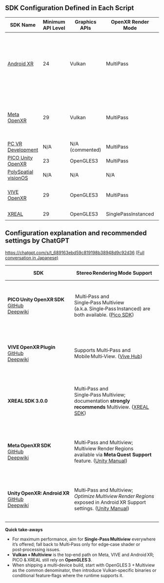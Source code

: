 

## SDK Configuration Defined in Each Script

| SDK Name | Minimum API Level | Graphics APIs | OpenXR Render Mode | XR Loader | XR Feature Set | OpenXr Features | Interaction Profiles | Package Identifier |
|----------|-------------------|---------------|-------------------|-----------|----------------|-----------------|---------------------|-------------------|
| [Android XR](Devices/SetupSdk_AndroidXR.cs) | 24 | Vulkan | MultiPass | OpenXRLoader | `com.unity.openxr.featureset.android` | androidxr-support, arfoundation-androidxr-anchor, arfoundation-androidxr-camera, arfoundation-androidxr-face, arfoundation-androidxr-occlusion, arfoundation-androidxr-plane, arfoundation-androidxr-raycast, arfoundation-androidxr-session, androidxr-display-utilities, androidxr-hand-mesh-data | handinteraction, khrsimpleprofile | `com.unity.xr.androidxr-openxr@1.0.1` |
| [Meta OpenXR](Devices/SetupSdk_MetaOpenXrSdk.cs) | 29 | Vulkan | MultiPass | OpenXRLoader | `com.unity.openxr.featureset.meta` | input.handtracking, metaquest, arfoundation-meta-anchor, meta-boundary-visibility, arfoundation-meta-bounding-boxes, arfoundation-meta-session, meta-colocation-discovery, arfoundation-meta-camera | handinteraction, metaquestplus | `com.unity.xr.meta-openxr@2.2.0` |
| [PC VR Development](Devices/SetupSdk_PcVrForDevelopment.cs) | N/A | N/A (commented) | MultiPass | OpenXRLoader | N/A (commented) | input.handtracking, compositionlayers | handinteraction, khrsimpleprofile | N/A |
| [PICO Unity OpenXR](Devices/SetupSdk_PicoUnityOpenXrSdk.cs) | 23 | OpenGLES3 | MultiPass | OpenXRLoader | `com.picoxr.openxr.features` | input.handtracking, pico.openxr.feature.passthrough | handinteraction, PICO4touch, PICO4Ultratouch | `https://github.com/Pico-Developer/PICO-Unity-OpenXR-SDK.git#release_1.4.0` |
| [PolySpatial visionOS](Devices/SetupSdk_PolySpatialVisionOS.cs) | N/A | N/A | N/A | VisionOSLoader | N/A | N/A | N/A | `com.unity.polyspatial.visionos@2.2.4` |
| [VIVE OpenXR](Devices/SetupSdk_ViveOpenXrPlugin.cs) | 29 | OpenGLES3 | MultiPass | OpenXRLoader | `com.htc.vive.openxr.featureset.vivexr` | vive.openxr.feature.compositionlayer, vive.openxr.feature.hand.tracking, vive.openxr.feature.passthrough, vivefocus3 | handinteraction, vive.openxr.feature.focus3controller | `com.htc.upm.vive.openxr@2.5.1` |
| [XREAL](Devices/SetupSdk_XrealSdk.cs) | 29 | OpenGLES3 | SinglePassInstanced | XREALXRLoader | N/A | N/A | N/A | `https://public-resource.xreal.com/download/XREALSDK_Release_3.0.0.20250314/com.xreal.xr.tar.gz` |




## Configuration explanation and recommended settings by ChatGPT

https://chatgpt.com/s/t_689163ebd59c819198b38948d9c92d36 [(Full conversation in Japanese)](https://chatgpt.com/share/68915922-0934-8008-a734-19216a13b3a9)

| SDK                          | Stereo Rendering Mode Support                                                                                              | **Recommended Stereo Mode**                                                                                                                                | Graphics API Support                                                                                                                     | **Recommended Graphics API**                                                                                              | Notes                                                                                                                            |
| ---------------------------- | -------------------------------------------------------------------------------------------------------------------------- | ---------------------------------------------------------------------------------------------------------------------------------------------------------- | ---------------------------------------------------------------------------------------------------------------------------------------- | ------------------------------------------------------------------------------------------------------------------------- | -------------------------------------------------------------------------------------------------------------------------------- |
| **PICO Unity OpenXR SDK**<br>[GitHub](https://github.com/Pico-Developer/PICO-Unity-OpenXR-SDK)<br>[Deepwiki](https://deepwiki.com/Pico-Developer/PICO-Unity-OpenXR-SDK) |  Multi‑Pass and Single‑Pass Multiview (a.k.a. Single‑Pass Instanced) are both available. ([Pico SDK][1])                   | Single‑Pass Multiview – halves CPU draw‑calls and is highlighted as the main performance feature. ([Pico SDK][1])                                          | OpenGLES 2.0 / 3.0 only – **Vulkan is not supported**. ([Pico SDK][2])                                                                   | OpenGLES 3.0 – best balance of quality vs. driver maturity on PICO devices. ([Pico SDK][2])                               | Multiview can’t be combined with some post‑processing effects; test URP/HDRP custom shaders individually.                        |
| **VIVE OpenXR Plugin**<br>[GitHub](https://github.com/ViveSoftware/VIVE-OpenXR-Unity)<br>[Deepwiki](https://deepwiki.com/ViveSoftware/VIVE-OpenXR-Unity)       | Supports Multi‑Pass and Mobile Multi‑View. ([Vive Hub][3])                                                                 | Mobile Multi‑View – HTC docs promote it as the primary performance path; disable only when features (e.g., some foveation modes) conflict. ([Vive Hub][3]) | OpenGLES 3 and Vulkan are available; tutorial suggests removing Vulkan in early builds to shorten build times. ([developer.vive.com][4]) | OpenGLES 3 for rapid iteration; migrate to Vulkan + Multi‑View when CPU becomes the bottleneck. ([developer.vive.com][4]) | When Vulkan is enabled, check feature‑parity (foveation layers, composition layers) before shipping.                             |
| **XREAL SDK 3.0.0**          | Multi‑Pass and Single‑Pass Multiview; documentation **strongly recommends** Multiview. ([XREAL SDK][5])                    | Single‑Pass Multiview – explicitly recommended for CPU‑bound scenes. ([XREAL SDK][5])                                                                      | OpenGLES 3.0 only (Auto Graphics API is disabled and GLES3 is set in official setup guide). ([XREAL SDK][6])                             | OpenGLES 3.0 – the only officially supported API in SDK 3.0.0. ([XREAL SDK][6])                                           | If you keep Multi‑Pass, XREAL advises turning **Off** Multithreaded Rendering to avoid tearing in URP projects. ([XREAL SDK][7]) |
| **Meta OpenXR SDK**<br>[GitHub](https://github.com/needle-mirror/com.unity.xr.meta-openxr)<br>[Deepwiki](https://deepwiki.com/needle-mirror/com.unity.xr.meta-openxr)          | Multi‑Pass and Multiview; Multiview Render Regions available via **Meta Quest Support** feature. ([Unity Manual][8])       | Single‑Pass Multiview – default path; enable *Optimize Multiview Render Regions* for extra savings. ([Unity Manual][8])                                    | OpenGLES 3 and Vulkan; Meta docs recommend Vulkan for new projects. ([Unity Manual][9], [Meta Developers][10])                           | Vulkan – required for full Passthrough and most new rendering extensions. ([Unity Manual][9])                             | Keep GLES3 as secondary API during QA if you target older Snapdragon chipsets with unstable Vulkan drivers.                      |
| **Unity OpenXR: Android XR**<br>[GitHub](https://github.com/android/android-xr-unity-package)<br>[Deepwiki](https://deepwiki.com/android/android-xr-unity-package) | Multi‑Pass and Multiview; *Optimize Multiview Render Regions* exposed in Android XR Support settings. ([Unity Manual][11]) | Single‑Pass Multiview + Render Regions – delivers 5‑15 % power savings on reference devices. ([Unity Manual][11])                                          | OpenGLES 3 and Vulkan; Unity states **Vulkan is the recommended API** for Android XR. ([Unity Manual][12])                               | Vulkan – newer XR features (Passthrough, Render Regions) are Vulkan‑only. ([Unity Manual][12])                            | Put Vulkan first in the Graphics API list; leave GLES3 second for fallback during device‑compatibility testing.                  |

**Quick take‑aways**

* For maximum performance, aim for **Single‑Pass Multiview** everywhere it’s offered; fall back to Multi‑Pass only for edge‑case shader or post‑processing issues.
* **Vulkan + Multiview** is the top‑end path on Meta, VIVE and Android XR; PICO & XREAL still rely on **OpenGLES 3**.
* When shipping a multi‑device build, start with OpenGLES 3 + Multiview as the common denominator, then introduce Vulkan‑specific binaries or conditional feature‑flags where the runtime supports it.



[1]: https://sdk.picovr.com/docs/UnityXRSDK/en/chapter_eight.html?utm_source=chatgpt.com "8 Advanced Features — Unity XR SDK v_2.0.3 documentation"
[2]: https://sdk.picovr.com/docs/XRPlatformSDK/Unity/en/chapter_three.html "3 Development Notes — Unity XR Platform SDK 0.1 documentation"
[3]: https://hub.vive.com/storage/docs/en-us/ReleaseNote.html "Release Notes — Wave VR 6.2.0 documentation"
[4]: https://developer.vive.com/resources/openxr/unity/tutorials/setup-and-installation/getting-started-with-openxr/ "Unity: Getting Started With OpenXR | VIVE OpenXR - Developer Resources"
[5]: https://docs.xreal.com/Rendering/Single%20Pass%20Stereo%20Rendering?utm_source=chatgpt.com "Single Pass Stereo Rendering - XREAL SDK"
[6]: https://docs.xreal.com/Getting%20Started%20with%20XREAL%20SDK "Getting Started with XREAL SDK | XREAL SDK"
[7]: https://docs.xreal.com/MigratingFromNRSDKToXREALSDK/intro?utm_source=chatgpt.com "Migrating from NRSDK to XREAL SDK"
[8]: https://docs.unity3d.com/Packages/com.unity.xr.openxr%401.14/manual/features/multiviewrenderregions.html?utm_source=chatgpt.com "Multiview Render Regions | OpenXR Plugin | 1.14.0 - Unity - Manual"
[9]: https://docs.unity3d.com/Packages/com.unity.xr.meta-openxr%401.0/manual/project-setup.html?utm_source=chatgpt.com "Project setup | Unity OpenXR Meta | 1.0.4"
[10]: https://developers.meta.com/horizon/documentation/unity/os-vulkan-opengl/?utm_source=chatgpt.com "OpenGL ES and Vulkan | Meta Horizon OS Developers"
[11]: https://docs.unity3d.com/Packages/com.unity.xr.androidxr-openxr%401.0/manual/features/multiviewrenderregions.html?utm_source=chatgpt.com "Multiview Render Regions | Unity OpenXR Android XR | 1.0.0-pre.2"
[12]: https://docs.unity3d.com/Packages/com.unity.xr.androidxr-openxr%401.0/manual/get-started/graphics-settings.html?utm_source=chatgpt.com "Optimize graphics settings | Unity OpenXR Android XR | 1.0.0"

